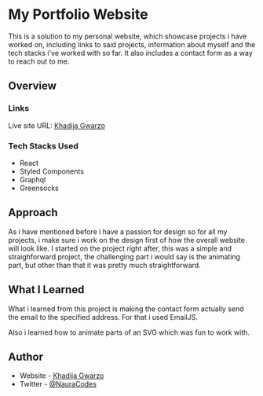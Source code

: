 # My Portfolio Website

This is a solution to my personal website, which showcase projects i have worked on, including links to said projects, information about myself and the tech stacks i've worked with so far. It also includes a contact form as a way to reach out to me.

## Overview

### Links

Live site URL: [Khadija Gwarzo](https://www.khadijagwarzo.com/)

### Tech Stacks Used

- React
- Styled Components
- Graphql
- Greensocks

## Approach

As i have mentioned before i have a passion for design so for all my projects, i make sure i work on the design first of how the overall website will look like. I started on the project right after, this was a simple and straighforward project, the challenging part i would say is the animating part, but other than that it was pretty much straightforward.

## What I Learned

What i learned from this project is making the contact form actually send the email to the specified address. For that i used EmailJS.

Also i learned how to animate parts of an SVG which was fun to work with.

## Author

- Website - [Khadija Gwarzo](https://www.khadijagwarzo.com)
- Twitter - [@NauraCodes](https://twitter.com/NauraCodes)

